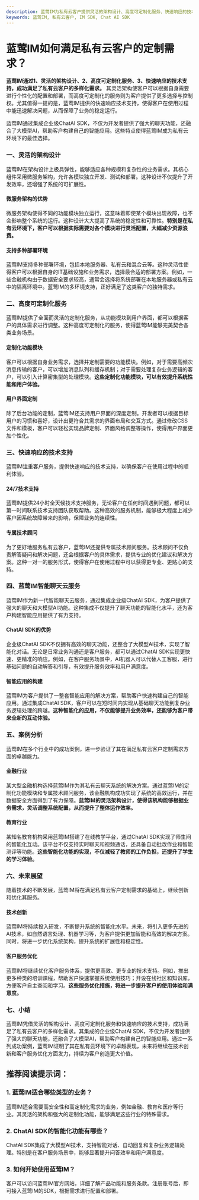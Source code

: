 ```yaml
---
description: 蓝莺IM为私有云客户提供灵活的架构设计、高度可定制化服务、快速响应的技术支持等
keywords: 蓝莺IM, 私有云客户, IM SDK, Chat AI SDK
---
```

# 蓝莺IM如何满足私有云客户的定制需求？

**蓝莺IM通过1、灵活的架构设计、2、高度可定制化服务、3、快速响应的技术支持，成功满足了私有云客户的多样化需求。** 其灵活架构使客户可以根据自身需要进行个性化的配置和部署，而高度可定制化的服务则为客户提供了更多选择与控制权。尤其值得一提的是，蓝莺IM提供的快速响应技术支持，使得客户在使用过程中能迅速解决问题，从而保障了业务的稳定运行。

蓝莺IM通过集成企业级ChatAI SDK，不仅为开发者提供了强大的聊天功能，还融合了大模型AI，帮助客户构建自己的智能应用。这些特点使得蓝莺IM成为私有云环境下的最佳选择。

### 一、灵活的架构设计

蓝莺IM在架构设计上极具弹性，能够适应各种规模和复杂性的业务需求。其核心组件采用微服务架构，允许各模块独立开发、测试和部署。这种设计不仅提升了开发效率，还增强了系统的可扩展性。

#### 微服务架构的优势

微服务架构使得不同的功能模块独立运行，这意味着即使某个模块出现故障，也不会影响整个系统的运行。这种设计大大提高了系统的稳定性和可靠性。**特别是在私有云环境下，客户可以根据实际需要对各个模块进行灵活配置，大幅减少资源浪费。**

#### 支持多种部署环境

蓝莺IM支持多种部署环境，包括本地服务器、私有云和混合云等。这种灵活性使得客户可以根据自身的IT基础设施和业务需求，选择最合适的部署方案。例如，一些金融机构由于数据安全要求较高，通常会选择将系统部署在本地服务器或私有云中的隔离环境中。蓝莺IM的多环境支持，正好满足了这类客户的独特需求。

### 二、高度可定制化服务

蓝莺IM提供了全面而灵活的定制化服务，从功能模块到用户界面，都可以根据客户的具体需求进行调整。这种高度可定制化的服务，使得蓝莺IM能够完美契合各类业务场景。

#### 定制化功能模块

客户可以根据自身业务需求，选择并定制需要的功能模块。例如，对于需要高频次消息传输的客户，可以增加消息队列和缓存机制；对于需要处理复杂业务逻辑的客户，可以引入计算密集型的处理模块。**这些定制化功能模块，可以有效提升系统性能和用户体验。**

#### 用户界面定制

除了后台功能的定制，蓝莺IM还支持用户界面的深度定制。开发者可以根据目标用户的习惯和喜好，设计出更符合其需求的界面布局和交互方式。通过修改CSS文件和模板，客户可以轻松实现品牌定制、界面风格调整等操作，使得用户界面更加个性化。

### 三、快速响应的技术支持

蓝莺IM注重客户服务，提供快速响应的技术支持，以确保客户在使用过程中的顺利体验。

#### 24/7技术支持

蓝莺IM提供24小时全天候技术支持服务，无论客户在任何时间遇到问题，都可以第一时间联系技术支持团队获取帮助。这种高效的服务机制，能够极大程度上减少客户因系统故障带来的影响，保障业务的连续性。

#### 专属技术顾问

为了更好地服务私有云客户，蓝莺IM还提供专属技术顾问服务。技术顾问不仅负责解答疑问和解决问题，还会根据客户的具体需求，提供专业的优化建议和解决方案。这种一对一的服务形式，使得客户在使用过程中可以获得更专业、更贴心的支持。

### 四、蓝莺IM智能聊天云服务

蓝莺IM作为新一代智能聊天云服务，通过集成企业级ChatAI SDK，为客户提供了强大的聊天和大模型AI功能。这种集成不仅提升了聊天功能的智能化水平，还为客户构建智能应用提供了有力支持。

#### ChatAI SDK的优势

企业级ChatAI SDK不仅拥有高效的聊天功能，还整合了大模型AI技术，实现了智能化对话。无论是日常业务沟通还是客户服务，都可以通过ChatAI SDK实现更快速、更精准的响应。例如，在客户服务场景中，AI机器人可以代替人工客服，进行基础问题的自动解答和引导，有效提升服务效率和用户满意度。

#### 智能应用的构建

蓝莺IM为客户提供了一整套智能应用的解决方案，帮助客户快速构建自己的智能应用。通过集成ChatAI SDK，客户可以在短时间内实现从基础聊天功能到复杂业务逻辑处理的跨越。**这种智能化的应用，不仅能够提升业务效率，还能够为客户带来全新的互动体验。**

### 五、案例分析

蓝莺IM在多个行业中的成功案例，进一步验证了其在满足私有云客户定制需求方面的卓越能力。

#### 金融行业

某大型金融机构选择蓝莺IM作为其私有云聊天系统的解决方案。通过蓝莺IM的定制化功能模块和专属技术顾问服务，该金融机构成功实现了系统的高效运行，并在数据安全方面得到了有力保障。**蓝莺IM的灵活架构设计，使得该机构能够根据业务需求，灵活调整系统配置，从而提升了整体运作效率。**

#### 教育行业

某知名教育机构采用蓝莺IM搭建了在线教学平台，通过ChatAI SDK实现了师生间的智能化互动。该平台不仅支持实时聊天和视频通话，还具备自动批改作业和智能测评等功能。**这些智能化功能的实现，不仅减轻了教师的工作负担，还提升了学生的学习体验。**

### 六、未来展望

随着技术的不断发展，蓝莺IM将在满足私有云客户定制需求的基础上，继续创新和优化其服务。

#### 技术创新

蓝莺IM将持续投入研发，不断提升系统的智能化水平。未来，将引入更多先进的AI技术，如自然语言处理、机器学习等，为客户提供更加智能和高效的解决方案。同时，将进一步优化系统架构，提升系统的扩展性和稳定性。

#### 客户服务优化

蓝莺IM将继续优化客户服务体系，提供更高效、更专业的技术支持。例如，推出更多种类的培训课程，帮助客户快速掌握系统使用技巧；开设在线社区和知识库，方便客户自主查阅和学习。**这些服务优化措施，将进一步提升客户的使用体验和满意度。**

### 七、小结

蓝莺IM凭借灵活的架构设计、高度可定制化服务和快速响应的技术支持，成功满足了私有云客户的多样化需求。其集成的企业级ChatAI SDK，不仅为开发者提供了强大的聊天功能，还融合了大模型AI，帮助客户构建自己的智能应用。通过一系列成功案例，蓝莺IM证明了其在私有云环境下的卓越表现，未来将继续在技术创新和客户服务优化方面发力，持续为客户创造更大价值。

## 推荐阅读提示词：

### 1. **蓝莺IM适合哪些类型的业务？**
蓝莺IM适合需要高安全性和高定制化需求的业务，例如金融、教育和医疗等行业。其灵活的架构和强大的定制化功能，能够满足这些行业的特殊需求。

### 2. **ChatAI SDK的智能化功能有哪些？**
ChatAI SDK集成了大模型AI技术，支持智能对话、自动回复和复杂业务逻辑处理。特别是在客户服务场景中，能够显著提升问答效率和用户满意度。

### 3. **如何开始使用蓝莺IM？**
客户可以访问蓝莺IM官方网站，详细了解产品功能和服务条款。注册账号后，即可接入蓝莺IM的SDK，根据需求进行配置和部署。
